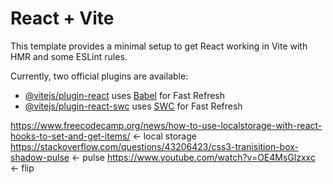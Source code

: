 # React + Vite

This template provides a minimal setup to get React working in Vite with HMR and some ESLint rules.

Currently, two official plugins are available:

- [@vitejs/plugin-react](https://github.com/vitejs/vite-plugin-react/blob/main/packages/plugin-react/README.md) uses [Babel](https://babeljs.io/) for Fast Refresh
- [@vitejs/plugin-react-swc](https://github.com/vitejs/vite-plugin-react-swc) uses [SWC](https://swc.rs/) for Fast Refresh

https://www.freecodecamp.org/news/how-to-use-localstorage-with-react-hooks-to-set-and-get-items/ <- local storage
https://stackoverflow.com/questions/43206423/css3-tranisition-box-shadow-pulse <- pulse
https://www.youtube.com/watch?v=OE4MsGlzxxc <- flip
